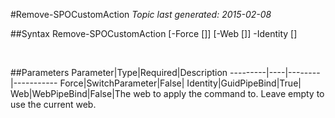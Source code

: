 #Remove-SPOCustomAction
*Topic last generated: 2015-02-08*


##Syntax
    Remove-SPOCustomAction [-Force [<SwitchParameter>]] [-Web [<WebPipeBind>]] -Identity [<GuidPipeBind>]

&nbsp;

##Parameters
Parameter|Type|Required|Description
---------|----|--------|-----------
Force|SwitchParameter|False|
Identity|GuidPipeBind|True|
Web|WebPipeBind|False|The web to apply the command to. Leave empty to use the current web.
